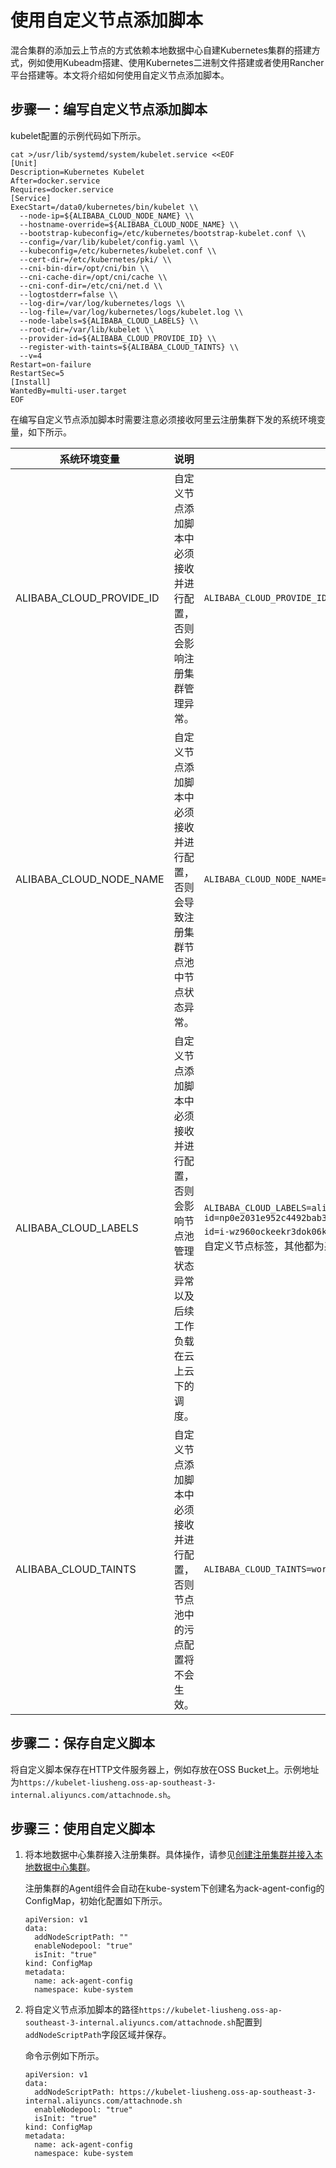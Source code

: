 # 使用自定义节点添加脚本

混合集群的添加云上节点的方式依赖本地数据中心自建Kubernetes集群的搭建方式，例如使用Kubeadm搭建、使用Kubernetes二进制文件搭建或者使用Rancher平台搭建等。本文将介绍如何使用自定义节点添加脚本。

## 步骤一：编写自定义节点添加脚本

kubelet配置的示例代码如下所示。

```
cat >/usr/lib/systemd/system/kubelet.service <<EOF
[Unit]
Description=Kubernetes Kubelet
After=docker.service
Requires=docker.service
[Service]
ExecStart=/data0/kubernetes/bin/kubelet \\
  --node-ip=${ALIBABA_CLOUD_NODE_NAME} \\
  --hostname-override=${ALIBABA_CLOUD_NODE_NAME} \\
  --bootstrap-kubeconfig=/etc/kubernetes/bootstrap-kubelet.conf \\
  --config=/var/lib/kubelet/config.yaml \\
  --kubeconfig=/etc/kubernetes/kubelet.conf \\
  --cert-dir=/etc/kubernetes/pki/ \\
  --cni-bin-dir=/opt/cni/bin \\
  --cni-cache-dir=/opt/cni/cache \\
  --cni-conf-dir=/etc/cni/net.d \\
  --logtostderr=false \\
  --log-dir=/var/log/kubernetes/logs \\
  --log-file=/var/log/kubernetes/logs/kubelet.log \\
  --node-labels=${ALIBABA_CLOUD_LABELS} \\
  --root-dir=/var/lib/kubelet \\
  --provider-id=${ALIBABA_CLOUD_PROVIDE_ID} \\
  --register-with-taints=${ALIBABA_CLOUD_TAINTS} \\
  --v=4
Restart=on-failure
RestartSec=5
[Install]
WantedBy=multi-user.target
EOF
```

在编写自定义节点添加脚本时需要注意必须接收阿里云注册集群下发的系统环境变量，如下所示。

|系统环境变量|说明|示例|
|------|--|--|
|ALIBABA\_CLOUD\_PROVIDE\_ID|自定义节点添加脚本中必须接收并进行配置，否则会影响注册集群管理异常。|`ALIBABA_CLOUD_PROVIDE_ID=cn-shenzhen.i-wz92ewt14n9wx9mol2cd`|
|ALIBABA\_CLOUD\_NODE\_NAME|自定义节点添加脚本中必须接收并进行配置，否则会导致注册集群节点池中节点状态异常。|`ALIBABA_CLOUD_NODE_NAME=cn-shenzhen.192.168.1.113`|
|ALIBABA\_CLOUD\_LABELS|自定义节点添加脚本中必须接收并进行配置，否则会影响节点池管理状态异常以及后续工作负载在云上云下的调度。|`ALIBABA_CLOUD_LABELS=alibabacloud.com/nodepool-id=np0e2031e952c4492bab32f512ce1422f6,ack.aliyun.com=cc3df6d939b0d4463b493b82d0d670c66,alibabacloud.com/instance-id=i-wz960ockeekr3dok06kr,alibabacloiud.com/external=true,workload=cpu`其中workload=cpu是用户在节点池中配置的用户自定义节点标签，其他都为系统下发的节点标签。 |
|ALIBABA\_CLOUD\_TAINTS|自定义节点添加脚本中必须接收并进行配置，否则节点池中的污点配置将不会生效。|`ALIBABA_CLOUD_TAINTS=workload=ack:NoSchedule`|

## 步骤二：保存自定义脚本

将自定义脚本保存在HTTP文件服务器上，例如存放在OSS Bucket上。示例地址为`https://kubelet-liusheng.oss-ap-southeast-3-internal.aliyuncs.com/attachnode.sh`。

## 步骤三：使用自定义脚本

1.  将本地数据中心集群接入注册集群。具体操作，请参见[创建注册集群并接入本地数据中心集群](/intl.zh-CN/Kubernetes集群用户指南/多云混合云/创建注册集群并接入本地数据中心集群.md)。

    注册集群的Agent组件会自动在kube-system下创建名为ack-agent-config的ConfigMap，初始化配置如下所示。

    ```
    apiVersion: v1
    data:
      addNodeScriptPath: ""
      enableNodepool: "true"
      isInit: "true"
    kind: ConfigMap
    metadata:
      name: ack-agent-config
      namespace: kube-system
    ```

2.  将自定义节点添加脚本的路径`https://kubelet-liusheng.oss-ap-southeast-3-internal.aliyuncs.com/attachnode.sh`配置到`addNodeScriptPath`字段区域并保存。

    命令示例如下所示。

    ```
    apiVersion: v1
    data:
      addNodeScriptPath: https://kubelet-liusheng.oss-ap-southeast-3-internal.aliyuncs.com/attachnode.sh 
      enableNodepool: "true"
      isInit: "true"
    kind: ConfigMap
    metadata:
      name: ack-agent-config
      namespace: kube-system
    ```



